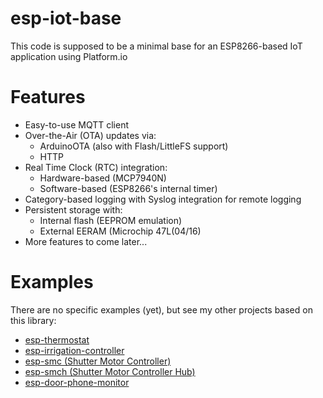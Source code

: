 # esp-iot-base
This code is supposed to be a minimal base for an ESP8266-based IoT application using Platform.io

# Features

* Easy-to-use MQTT client
* Over-the-Air (OTA) updates via:
  * ArduinoOTA (also with Flash/LittleFS support)
  * HTTP
* Real Time Clock (RTC) integration:
  * Hardware-based (MCP7940N)
  * Software-based (ESP8266's internal timer)
* Category-based logging with Syslog integration for remote logging
* Persistent storage with:
  * Internal flash (EEPROM emulation)
  * External EERAM (Microchip 47L(04/16)
* More features to come later...

# Examples

There are no specific examples (yet), but see my other projects based on this library:
* [esp-thermostat](https://github.com/tomikaa87/esp-thermostat)
* [esp-irrigation-controller](https://github.com/tomikaa87/esp-irrigation-controller)
* [esp-smc (Shutter Motor Controller)](https://github.com/tomikaa87/esp-smc)
* [esp-smch (Shutter Motor Controller Hub)](https://github.com/tomikaa87/esp-smch)
* [esp-door-phone-monitor](https://github.com/tomikaa87/esp-door-phone-monitor)
